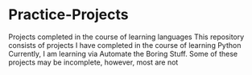 # Practice-Projects
Projects completed in the course of learning languages
This repository consists of projects I have completed in the course of learning Python
Currently, I am learning via Automate the Boring Stuff. Some of these projects may be incomplete, however, most are not
